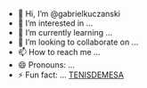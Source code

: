 - 👋 Hi, I’m @gabrielkuczanski
- 👀 I’m interested in ...
- 🌱 I’m currently learning ...
- 💞️ I’m looking to collaborate on ...
- 📫 How to reach me ...
- 😄 Pronouns: ...
- ⚡ Fun fact: ...
[TENISDEMESA](https://media1.tenor.com/m/elbTGz7NjE4AAAAC/game-sports.gif)
<!---
gabrielkuczanski/gabrielkuczanski is a ✨ special ✨ repository because its `README.md` (this file) appears on your GitHub profile.
You can click the Preview link to take a look at your changes.
--->
